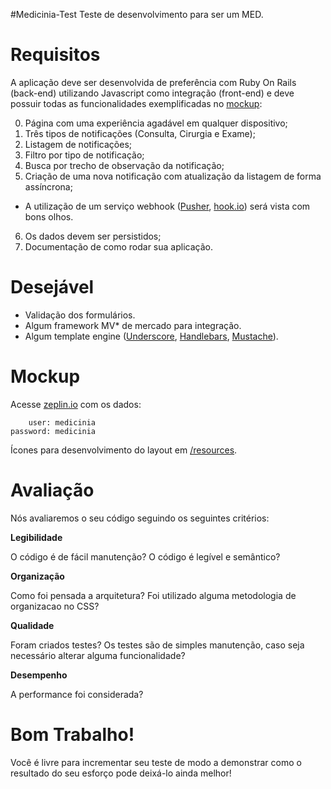 #Medicinia-Test
Teste de desenvolvimento para ser um MED.

Requisitos
======
A aplicação deve ser desenvolvida de preferência com Ruby On Rails (back-end) utilizando Javascript como integração (front-end) e deve possuir todas as funcionalidades exemplificadas no [mockup](https://github.com/Medicinia/Medicinia-Test/blob/master/public/images/TesteMedicinia.jpg):

 0. Página com uma experiência agadável em qualquer dispositivo; 
 1. Três tipos de notificações (Consulta, Cirurgia e Exame);
 2. Listagem de notificações;
 3. Filtro por tipo de notificação;
 4. Busca por trecho de observação da notificação;
 5. Criação de uma nova notificação com atualização da listagem de forma assíncrona;
   * A utilização de um serviço webhook ([Pusher](https://pusher.com/), [hook.io](https://hook.io/)) será vista com bons olhos.
 6. Os dados devem ser persistidos;
 7. Documentação de como rodar sua aplicação.

Desejável
======

 * Validação dos formulários.
 * Algum framework MV* de mercado para integração.
 * Algum template engine ([Underscore](http://underscorejs.org/), [Handlebars](http://handlebarsjs.com/), [Mustache](http://mustache.github.io/)).
 
Mockup
======
Acesse [zeplin.io](https://zeplin.io/) com os dados:

        user: medicinia
    password: medicinia

Ícones para desenvolvimento do layout em [/resources](https://github.com/Medicinia/Medicinia-Test/tree/master/resources).

Avaliação
======
Nós avaliaremos o seu código seguindo os seguintes critérios:

**Legibilidade**

O código é de fácil manutenção? O código é legível e semântico?

**Organização**

Como foi pensada a arquitetura? Foi utilizado alguma metodologia de organizacao no CSS?

**Qualidade**

Foram criados testes? Os testes são de simples manutenção, caso seja necessário alterar alguma funcionalidade?

**Desempenho**

A performance foi considerada?

Bom Trabalho!
======

Você é livre para incrementar seu teste de modo a demonstrar como o resultado do seu esforço pode deixá-lo ainda melhor!